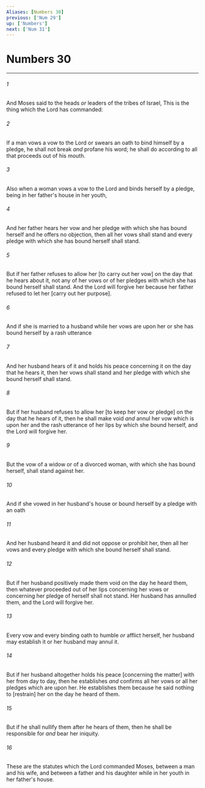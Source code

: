 ```yaml
---
Aliases: [Numbers 30]
previous: ['Num 29']
up: ['Numbers']
next: ['Num 31']
---
```

# Numbers 30

***














###### 1 






And Moses said to the heads _or_ leaders of the tribes of Israel, This is the thing which the Lord has commanded: 













###### 2 






If a man vows a vow to the Lord or swears an oath to bind himself by a pledge, he shall not break _and_ profane his word; he shall do according to all that proceeds out of his mouth. 













###### 3 






Also when a woman vows a vow to the Lord and binds herself by a pledge, being in her father's house in her youth, 













###### 4 






And her father hears her vow and her pledge with which she has bound herself and he offers no objection, then all her vows shall stand and every pledge with which she has bound herself shall stand. 













###### 5 






But if her father refuses to allow her [to carry out her vow] on the day that he hears about it, not any of her vows or of her pledges with which she has bound herself shall stand. And the Lord will forgive her because her father refused to let her [carry out her purpose]. 













###### 6 






And if she is married to a husband while her vows are upon her or she has bound herself by a rash utterance 













###### 7 






And her husband hears of it and holds his peace concerning it on the day that he hears it, then her vows shall stand and her pledge with which she bound herself shall stand. 













###### 8 






But if her husband refuses to allow her [to keep her vow or pledge] on the day that he hears of it, then he shall make void _and_ annul her vow which is upon her and the rash utterance of her lips by which she bound herself, and the Lord will forgive her. 













###### 9 






But the vow of a widow or of a divorced woman, with which she has bound herself, shall stand against her. 













###### 10 






And if she vowed in her husband's house or bound herself by a pledge with an oath 













###### 11 






And her husband heard it and did not oppose or prohibit her, then all her vows and every pledge with which she bound herself shall stand. 













###### 12 






But if her husband positively made them void on the day he heard them, then whatever proceeded out of her lips concerning her vows or concerning her pledge of herself shall not stand. Her husband has annulled them, and the Lord will forgive her. 













###### 13 






Every vow and every binding oath to humble _or_ afflict herself, her husband may establish it or her husband may annul it. 













###### 14 






But if her husband altogether holds his peace [concerning the matter] with her from day to day, then he establishes _and_ confirms all her vows or all her pledges which are upon her. He establishes them because he said nothing to [restrain] her on the day he heard of them. 













###### 15 






But if he shall nullify them after he hears of them, then he shall be responsible for _and_ bear her iniquity. 













###### 16 






These are the statutes which the Lord commanded Moses, between a man and his wife, and between a father and his daughter while in her youth in her father's house.
